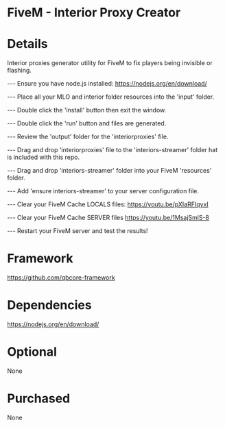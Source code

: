# FiveM - Interior Proxy Creator


# Details

Interior proxies generator utility for FiveM to fix players being invisible or flashing. 

--- Ensure you have node.js installed: https://nodejs.org/en/download/

--- Place all your MLO and interior folder resources into the 'input' folder. 

--- Double click the 'install' button then exit the window. 

--- Double click the 'run' button and files are generated. 



--- Review the 'output' folder for the 'interiorproxies' file.

--- Drag and drop 'interiorproxies' file to the 'interiors-streamer' folder hat is included with this repo. 



--- Drag and drop 'interiors-streamer' folder into your FiveM 'resources' folder. 

--- Add 'ensure interiors-streamer' to your server configuration file. 

--- Clear your FiveM Cache LOCALS files: https://youtu.be/pXIaRFIqyxI

--- Clear your FiveM Cache SERVER files https://youtu.be/1MsajSmlS-8

--- Restart your FiveM server and test the results!



# Framework
https://github.com/qbcore-framework

# Dependencies

https://nodejs.org/en/download/

# Optional

None

# Purchased

None
